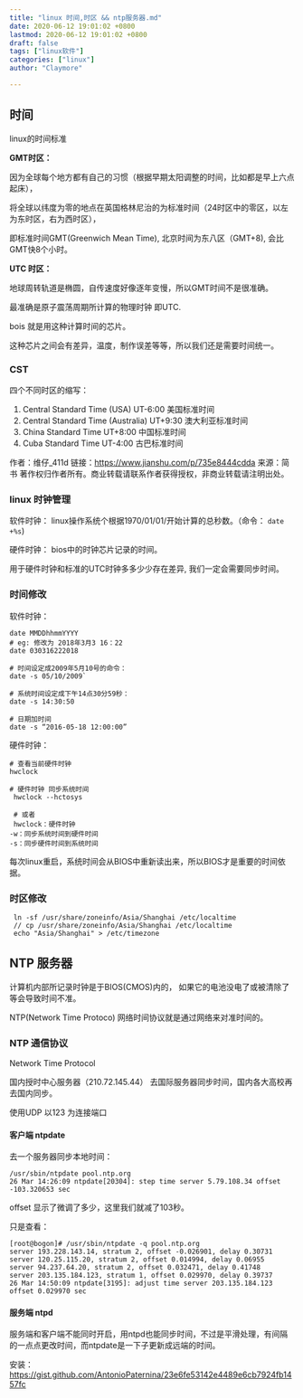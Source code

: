 ```yaml
---
title: "linux 时间,时区 && ntp服务器.md"
date: 2020-06-12 19:01:02 +0800
lastmod: 2020-06-12 19:01:02 +0800
draft: false
tags: ["linux软件"]
categories: ["linux"]
author: "Claymore"

---
```



## 时间

linux的时间标准

**GMT时区：**

​      因为全球每个地方都有自己的习惯（根据早期太阳调整的时间，比如都是早上六点起床），

将全球以纬度为零的地点在英国格林尼治的为标准时间（24时区中的零区，以左为东时区，右为西时区），

即标准时间GMT(Greenwich Mean Time), 北京时间为东八区（GMT+8), 会比GMT快8个小时。

**UTC 时区：**

​	 地球周转轨道是椭圆，自传速度好像逐年变慢，所以GMT时间不是很准确。

最准确是原子震荡周期所计算的物理时钟 即UTC.

bois 就是用这种计算时间的芯片。

这种芯片之间会有差异，温度，制作误差等等，所以我们还是需要时间统一。



###  CST

四个不同时区的缩写：

1. Central Standard Time (USA) UT-6:00   美国标准时间
2. Central Standard Time (Australia) UT+9:30  澳大利亚标准时间
3. China Standard Time UT+8:00     中国标准时间
4. Cuba Standard Time UT-4:00     古巴标准时间



作者：维仔_411d
链接：https://www.jianshu.com/p/735e8444cdda
来源：简书
著作权归作者所有。商业转载请联系作者获得授权，非商业转载请注明出处。



### linux 时钟管理

软件时钟： linux操作系统个根据1970/01/01/开始计算的总秒数。（命令： `date +%s`)

硬件时钟： bios中的时钟芯片记录的时间。

用于硬件时钟和标准的UTC时钟多多少少存在差异, 我们一定会需要同步时间。



### 时间修改

软件时钟： 

```shell
date MMDDhhmmYYYY
# eg: 修改为 2018年3月3 16：22 
date 030316222018

# 时间设定成2009年5月10号的命令：
date -s 05/10/2009`

# 系统时间设定成下午14点30分59秒：
date -s 14:30:50

# 日期加时间
date -s “2016-05-18 12:00:00”
```

硬件时钟：

```shell
# 查看当前硬件时钟
hwclock

# 硬件时钟 同步系统时间
 hwclock --hctosys
 
 # 或者
 hwclock：硬件时钟
-w：同步系统时间到硬件时间
-s：同步硬件时间到系统时间
```

每次linux重启，系统时间会从BIOS中重新读出来，所以BIOS才是重要的时间依据。



### 时区修改

```
 ln -sf /usr/share/zoneinfo/Asia/Shanghai /etc/localtime
 // cp /usr/share/zoneinfo/Asia/Shanghai /etc/localtime
 echo "Asia/Shanghai" > /etc/timezone 
```





## NTP 服务器

计算机内部所记录时钟是于BIOS(CMOS)内的， 如果它的电池没电了或被清除了等会导致时间不准。

NTP(Network Time Protoco) 网络时间协议就是通过网络来对准时间的。





### NTP 通信协议

Network Time Protocol

国内授时中心服务器（210.72.145.44） 去国际服务器同步时间，国内各大高校再去国内同步。



使用UDP 以123 为连接端口

#### 客户端 ntpdate

去一个服务器同步本地时间：

```
/usr/sbin/ntpdate pool.ntp.org
26 Mar 14:26:09 ntpdate[20304]: step time server 5.79.108.34 offset -103.320653 sec
```

offset 显示了微调了多少，这里我们就减了103秒。

只是查看：

```
[root@bogon]# /usr/sbin/ntpdate -q pool.ntp.org
server 193.228.143.14, stratum 2, offset -0.026901, delay 0.30731
server 120.25.115.20, stratum 2, offset 0.014994, delay 0.06955
server 94.237.64.20, stratum 2, offset 0.032471, delay 0.41748
server 203.135.184.123, stratum 1, offset 0.029970, delay 0.39737
26 Mar 14:50:09 ntpdate[3195]: adjust time server 203.135.184.123 offset 0.029970 sec
```



#### 服务端 ntpd

服务端和客户端不能同时开启，用ntpd也能同步时间，不过是平滑处理，有间隔的一点点更改时间，而ntpdate是一下子更新成远端的时间。

安装： https://gist.github.com/AntonioPaternina/23e6fe53142e4489e6cb7924fb1457fc
